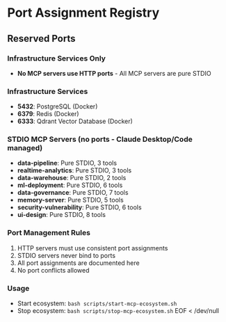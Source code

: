 # Port Assignment Registry

## Reserved Ports

### Infrastructure Services Only
- **No MCP servers use HTTP ports** - All MCP servers are pure STDIO

### Infrastructure Services  
- **5432**: PostgreSQL (Docker)
- **6379**: Redis (Docker)
- **6333**: Qdrant Vector Database (Docker)

### STDIO MCP Servers (no ports - Claude Desktop/Code managed)
- **data-pipeline**: Pure STDIO, 3 tools
- **realtime-analytics**: Pure STDIO, 3 tools  
- **data-warehouse**: Pure STDIO, 2 tools
- **ml-deployment**: Pure STDIO, 6 tools
- **data-governance**: Pure STDIO, 7 tools
- **memory-server**: Pure STDIO, 5 tools
- **security-vulnerability**: Pure STDIO, 6 tools
- **ui-design**: Pure STDIO, 8 tools

### Port Management Rules
1. HTTP servers must use consistent port assignments
2. STDIO servers never bind to ports
3. All port assignments are documented here
4. No port conflicts allowed

### Usage
- Start ecosystem: `bash scripts/start-mcp-ecosystem.sh`
- Stop ecosystem: `bash scripts/stop-mcp-ecosystem.sh`
EOF < /dev/null